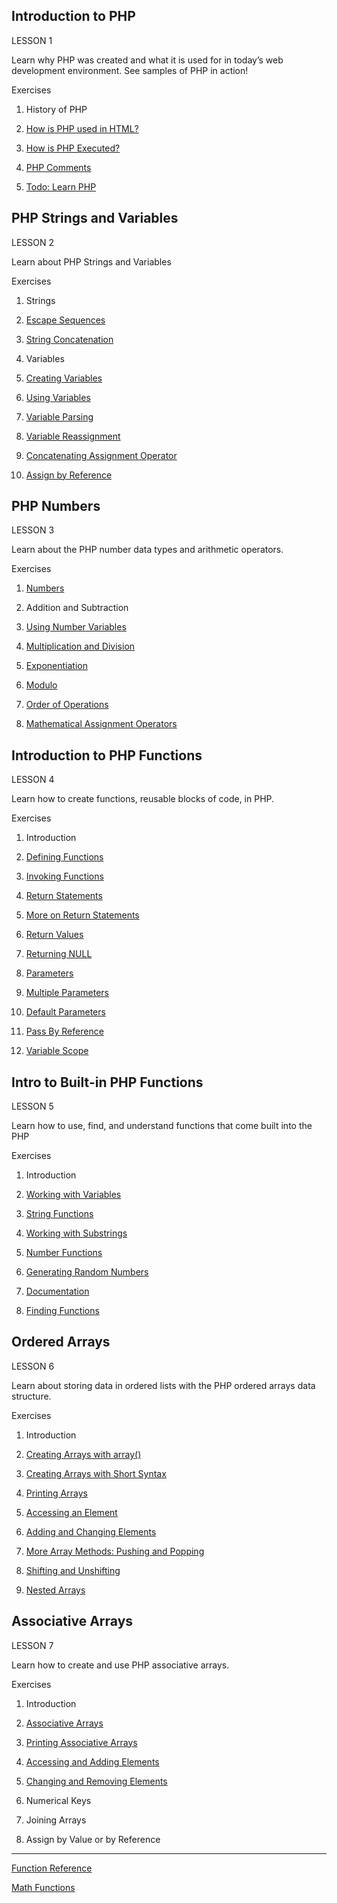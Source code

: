 ## Introduction to PHP

LESSON 1

Learn why PHP was created and what it is used for in today’s web development environment. See samples of PHP in action!

Exercises

1. History of PHP

2. [How is PHP used in HTML?](LESSON1/first.php)

3. [How is PHP Executed?](LESSON1/index.php)

4. [PHP Comments](LESSON1/comments.php)

5. [Todo: Learn PHP](Todo-List-php/index.php)

## PHP Strings and Variables

LESSON 2

Learn about PHP Strings and Variables

Exercises

1. Strings

2. [Escape Sequences](LESSON2/EscapeSequences.php)

3. [String Concatenation](LESSON2/StringConcatenation.php)

4. Variables

5. [Creating Variables](LESSON2/CreatingVariables.php)

6. [Using Variables](LESSON2/UsingVariables.php)

7. [Variable Parsing](LESSON2/VariableParsing.php)

8. [Variable Reassignment](LESSON2/VariableReassignment.php)

9. [Concatenating Assignment Operator](LESSON2/AssignmentOperator.php)

10. [Assign by Reference](LESSON2/AssignReference.php)

## PHP Numbers

LESSON 3

Learn about the PHP number data types and arithmetic operators.

Exercises

1. [Numbers](LESSON3/Numbers.php)

2. Addition and Subtraction

3. [Using Number Variables](LESSON3/NumberVariables.php)

4. [Multiplication and Division](LESSON3/MultiplicationDivision.php)

5. [Exponentiation](LESSON3/Exponentiation.php)

6. [Modulo](LESSON3/Modulo.php)

7. [Order of Operations](LESSON3/OrderOperations.php)

8. [Mathematical Assignment Operators](LESSON3/MathematicalOperators.php)

## Introduction to PHP Functions

LESSON 4

Learn how to create functions, reusable blocks of code, in PHP.

Exercises

1. Introduction

2. [Defining Functions](LESSON4/DefiningFunctions.php)

3. [Invoking Functions](LESSON4/InvokingFunctions.php)

4. [Return Statements](LESSON4/ReturnStatements.php)

5. [More on Return Statements](LESSON4/MoreReturnStatements.php)

6. [Return Values](LESSON4/ReturnValues.php)

7. [Returning NULL](LESSON4/ReturningNULL.php)

8. [Parameters](LESSON4/Parameters.php)

9. [Multiple Parameters](LESSON4/MultipleParameters.php)

10. [Default Parameters](LESSON4/DefaultParameters.php)

11. [Pass By Reference](LESSON4/PassByReference.php)

12. [Variable Scope](LESSON4/VariableScope.php)


## Intro to Built-in PHP Functions
 
LESSON 5

Learn how to use, find, and understand functions that come built into the PHP

Exercises

1. Introduction

2. [Working with Variables](LESSON5/WorkingVariables.php)

3. [String Functions](LESSON5/StringFunctions.php)

4. [Working with Substrings](LESSON5/WorkingSubstrings.php)

5. [Number Functions](LESSON5/NumberFunctions.php)  

6. [Generating Random Numbers](LESSON5/GeneratingRandomNums.php)

7. [Documentation](LESSON5/Documentation.php)

8. [Finding Functions](LESSON5/FindingFunctions.php)


## Ordered Arrays

LESSON 6

Learn about storing data in ordered lists with the PHP ordered arrays data structure.

Exercises

1. Introduction

2. [Creating Arrays with array()](LESSON6/CreatingArrays.php)

3. [Creating Arrays with Short Syntax](LESSON6/CreatingArraysShort.php)

4. [Printing Arrays](LESSON6/PrintingArrays.php)

5. [Accessing an Element](LESSON6/AccessingElement.php)

6. [Adding and Changing Elements](LESSON6/AddingChanging.php)

7. [More Array Methods: Pushing and Popping](LESSON6/MoreArrayMethods.php)

8. [Shifting and Unshifting](LESSON6/ShiftingUnshifting.php)

9. [Nested Arrays](LESSON6/NestedArrays.php)


## Associative Arrays

LESSON 7

Learn how to create and use PHP associative arrays.

Exercises

1. Introduction

2. [Associative Arrays](LESSON7/AssociativeArrays.php)

3. [Printing Associative Arrays](LESSON7/PrintingAssociative.php)

4. [Accessing and Adding Elements](LESSON7/AccessingAddingElements.php)

5. [Changing and Removing Elements](LESSON7/ChangingRemoving.php)

6. Numerical Keys

7. Joining Arrays

8. Assign by Value or by Reference

---

[Function Reference](https://www.php.net/manual/en/funcref.php)

[Math Functions](https://www.php.net/manual/en/ref.math.php)
